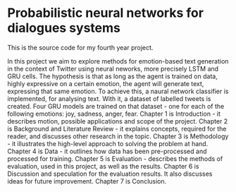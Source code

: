 # Probabilistic neural networks for dialogues systems

This is the source code for my fourth year project.

In this project we aim to explore methods for emotion-based text generation in the context of Twitter using neural neworks, more precisely LSTM and GRU cells. 
The hypothesis is that as long as the agent is trained on data, highly expressive on a certain emotion, the agent will generate text, expressing that same emotion.
To achieve this, a naural network classifier is implemented, for analysing text. With it, a dataset of labelled tweets is created.
Four GRU models are trained on that dataset - one for each of the following emotions: joy, sadness, anger, fear. Chapter 1 is Introduction - 
it describes motion, possible applications and scope of the project. Chapter 2 is Background and Literature Review - it explains 
concepts, required for the reader, and discusses other research in the topic. Chapter 3 is Methodology - it illustrates the high-level
approach to solving the problem at hand. Chapter 4 is Data - it outlines how data has been pre-processed and processed for training.
Chapter 5 is Evaluation - describes the methods of evaluation, used in this project, as well as the results. Chapter 6 is Discussion 
and speculation for the evaluation results. It also discusses ideas for future improvement. Chapter 7 is Conclusion.
